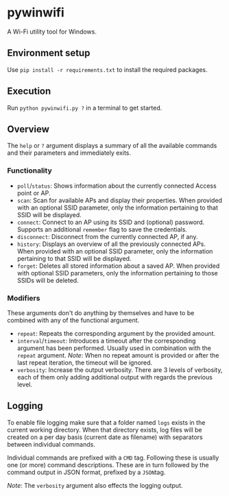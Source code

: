 
# pywinwifi
A Wi-Fi utility tool for Windows.

## Environment setup
Use `pip install -r requirements.txt` to install the required packages.

## Execution
Run `python pywinwifi.py ?` in a terminal to get started.

## Overview
The `help` or `?` argument displays a summary of all the available commands and their parameters and immediately exits.

### Functionality
- `poll`/`status`: Shows information about the currently connected Access point or AP.
- `scan`: Scan for available APs and display their properties. When provided with an optional SSID parameter, only the information pertaining to that SSID will be displayed.
- `connect`: Connect to an AP using its SSID and (optional) password. Supports an additional `remember` flag to save the credentials.
- `disconnect`: Disconnect from the currently connected AP, if any.
- `history`: Displays an overview of all the previously connected APs. When provided with an optional SSID parameter, only the information pertaining to that SSID will be displayed.
- `forget`: Deletes all stored information about a saved AP. When provided with optional SSID parameters, only the information pertaining to those SSIDs will be deleted.

### Modifiers
These arguments don't do anything by themselves and have to be combined with any of the functional argument.

- `repeat`: Repeats the corresponding argument by the provided amount.
- `interval`/`timeout`: Introduces a timeout after the corresponding argument has been performed. Usually used in combination with the `repeat` argument. _Note_: When no repeat amount is provided or after the last repeat iteration, the timeout will be ignored.
- `verbosity`: Increase the output verbosity. There are 3 levels of verbosity, each of them only adding additional output with regards the previous level.

## Logging
To enable file logging make sure that a folder named `logs` exists in the current working directory. When that directory exists, log files will be created on a per day basis (current date as filename) with separators between individual commands.

Individual commands are prefixed with a `CMD` tag. Following these is usually one (or more) command descriptions. These are in turn followed by the command output in JSON format, prefixed by a `JSON`tag.

_Note_: The `verbosity` argument also effects the logging output.